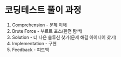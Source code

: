 # 코딩테스트 풀이 과정

1. Comprehension - 문제 이해
2. Brute Force - 부르트 포스(완전 탐색)
3. Solution - 더 나은 솔루션 찾기(문제 해결 아이디어 찾기)
4. Implementation - 구현
5. Feedback - 피드백